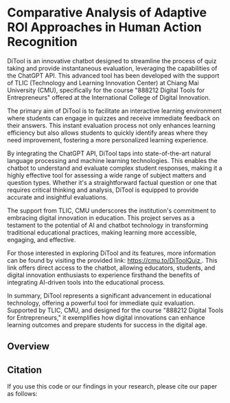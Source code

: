 # Comparative Analysis of Adaptive ROI Approaches in Human Action Recognition

DiTool is an innovative chatbot designed to streamline the process of quiz taking and provide instantaneous evaluation, leveraging the capabilities of the ChatGPT API. This advanced tool has been developed with the support of TLIC (Technology and Learning Innovation Center) at Chiang Mai University (CMU), specifically for the course "888212 Digital Tools for Entrepreneurs" offered at the International College of Digital Innovation.

The primary aim of DiTool is to facilitate an interactive learning environment where students can engage in quizzes and receive immediate feedback on their answers. This instant evaluation process not only enhances learning efficiency but also allows students to quickly identify areas where they need improvement, fostering a more personalized learning experience.

By integrating the ChatGPT API, DiTool taps into state-of-the-art natural language processing and machine learning technologies. This enables the chatbot to understand and evaluate complex student responses, making it a highly effective tool for assessing a wide range of subject matters and question types. Whether it's a straightforward factual question or one that requires critical thinking and analysis, DiTool is equipped to provide accurate and insightful evaluations.

The support from TLIC, CMU underscores the institution's commitment to embracing digital innovation in education. This project serves as a testament to the potential of AI and chatbot technology in transforming traditional educational practices, making learning more accessible, engaging, and effective.

For those interested in exploring DiTool and its features, more information can be found by visiting the provided link: [https://cmu.to/DiToolQuiz	](https://cmu.to/DiToolQuiz	). This link offers direct access to the chatbot, allowing educators, students, and digital innovation enthusiasts to experience firsthand the benefits of integrating AI-driven tools into the educational process.

In summary, DiTool represents a significant advancement in educational technology, offering a powerful tool for immediate quiz evaluation. Supported by TLIC, CMU, and designed for the course "888212 Digital Tools for Entrepreneurs," it exemplifies how digital innovations can enhance learning outcomes and prepare students for success in the digital age.

## Overview


## Citation

If you use this code or our findings in your research, please cite our paper as follows:

<!-- ```bibtex
@article{Tepsan_Comparative_Analysis_of_2024,
  author = {Tepsan, Worawit and Watcharapinchai, Sitapa and Lueangwitchajaroen, Pitiwat and Sooksatra, Sorn},
  doi = {10.0000/00000},
  journal = {Journal Title},
  month = sep,
  number = {1},
  pages = {1--6},
  title = {{Comparative Analysis of Adaptive ROI Approaches in Human Action Recognition}},
  volume = {1},
  year = {2024}
} -->

